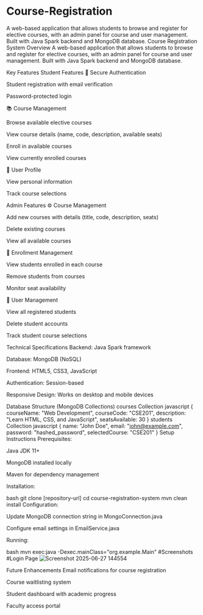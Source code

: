 # Course-Registration
A web-based application that allows students to browse and register for elective courses, with an admin panel for course and user management. Built with Java Spark backend and MongoDB database.
Course Registration System
Overview
A web-based application that allows students to browse and register for elective courses, with an admin panel for course and user management. Built with Java Spark backend and MongoDB database.

Key Features
Student Features
🔐 Secure Authentication

Student registration with email verification

Password-protected login

📚 Course Management

Browse available elective courses

View course details (name, code, description, available seats)

Enroll in available courses

View currently enrolled courses

👤 User Profile

View personal information

Track course selections

Admin Features
⚙️ Course Management

Add new courses with details (title, code, description, seats)

Delete existing courses

View all available courses

👥 Enrollment Management

View students enrolled in each course

Remove students from courses

Monitor seat availability

👤 User Management

View all registered students

Delete student accounts

Track student course selections

Technical Specifications
Backend: Java Spark framework

Database: MongoDB (NoSQL)

Frontend: HTML5, CSS3, JavaScript

Authentication: Session-based

Responsive Design: Works on desktop and mobile devices

Database Structure (MongoDB Collections)
courses Collection
javascript
{
  courseName: "Web Development",
  courseCode: "CSE201", 
  description: "Learn HTML, CSS, and JavaScript",
  seatsAvailable: 30
}
students Collection
javascript
{
  name: "John Doe",
  email: "john@example.com",
  password: "hashed_password", 
  selectedCourse: "CSE201"
}
Setup Instructions
Prerequisites:

Java JDK 11+

MongoDB installed locally

Maven for dependency management

Installation:

bash
git clone [repository-url]
cd course-registration-system
mvn clean install
Configuration:

Update MongoDB connection string in MongoConnection.java

Configure email settings in EmailService.java

Running:

bash
mvn exec:java -Dexec.mainClass="org.example.Main"
#Screenshots
#Login Page
![Screenshot 2025-06-27 144554](https://github.com/user-attachments/assets/8d685a92-1e6e-4760-9d8c-9028f49f1c47)

Future Enhancements
Email notifications for course registration

Course waitlisting system

Student dashboard with academic progress

Faculty access portal
